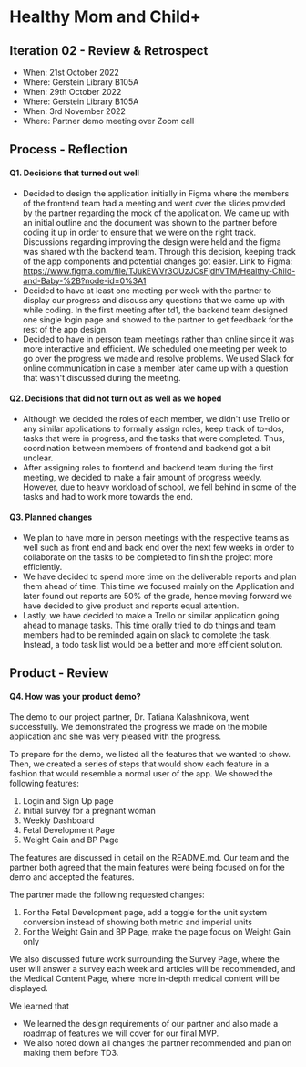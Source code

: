 # Healthy Mom and Child+

## Iteration 02 - Review & Retrospect

 * When: 21st October 2022
 * Where: Gerstein Library B105A
 * When: 29th October 2022
 * Where: Gerstein Library B105A
 * When: 3rd November 2022
 * Where: Partner demo meeting over Zoom call

## Process - Reflection


#### Q1. Decisions that turned out well

 - Decided to design the application initially in Figma where the members of the frontend team had a meeting and went over the slides provided by the partner regarding the mock of the application. We came up with an initial outline and the document was shown to the partner before coding it up in order to ensure that we were on the right track. Discussions regarding improving the design were held and the figma was shared with the backend team. Through this decision, keeping track of the app components and potential changes got easier. 
Link to Figma: https://www.figma.com/file/TJukEWVr3OUzJCsFjdhVTM/Healthy-Child-and-Baby-%2B?node-id=0%3A1
- Decided to have at least one meeting per week with the partner to display our progress and discuss any questions that we came up with while coding. In the first meeting after td1, the backend team designed one single login page and showed to the partner to get feedback for the rest of the app design. 
- Decided to have in person team meetings rather than online since it was more interactive and efficient. We scheduled one meeting per week to go over the progress we made and resolve problems. We used Slack for online communication in case a member later came up with a question that wasn't discussed during the meeting.


#### Q2. Decisions that did not turn out as well as we hoped

- Although we decided the roles of each member, we didn't use Trello or any similar applications to formally assign roles, keep track of to-dos, tasks that were in progress, and the tasks that were completed. Thus, coordination between members of frontend and backend got a bit unclear.
- After assigning roles to frontend and backend team during the first meeting, we decided to make a fair amount of progress weekly. However, due to heavy workload of school, we fell behind in some of the tasks and had to work more towards the end.

#### Q3. Planned changes

-  We plan to have more in person meetings with the respective teams as well such as front end and back end over the next few weeks in order to collaborate on the tasks to be completed to finish the project more efficiently.
-  We have decided to spend more time on the deliverable reports and plan them ahead of time. This time we focused mainly on the Application and later found out reports are 50% of the grade, hence moving forward we have decided to give product and reports equal attention.
-  Lastly, we have decided to make a Trello or similar application going ahead to manage tasks. This time orally tried to do things and team members had to be reminded again on slack to complete the task. Instead, a todo task list would be a better and more efficient solution.

## Product - Review

#### Q4. How was your product demo?
The demo to our project partner, Dr. Tatiana Kalashnikova, went successfully. 
We demonstrated the progress we made on the mobile application and she was very pleased with the progress.

To prepare for the demo, we listed all the features that we wanted to show.
Then, we created a series of steps that would show each feature in a fashion that would resemble a normal user of the app.
We showed the following features:
1. Login and Sign Up page
1. Initial survey for a pregnant woman
1. Weekly Dashboard
1. Fetal Development Page
1. Weight Gain and BP Page

The features are discussed in detail on the README.md.
Our team and the partner both agreed that the main features were being focused on for the demo and accepted the features.

The partner made the following requested changes:
1. For the Fetal Development page, add a toggle for the unit system conversion instead of showing both metric and imperial units
2. For the Weight Gain and BP Page, make the page focus on Weight Gain only

We also discussed future work surrounding the Survey Page, where the user will answer a survey each week and articles will be recommended, and the Medical Content Page, where more in-depth medical content will be displayed.

We learned that 
 * We learned the design requirements of our partner and also made a roadmap of features we will cover for our final MVP.
 * We also noted down all changes the partner recommended and plan on making them before TD3.
